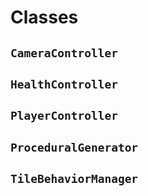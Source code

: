 # Classes
## `CameraController`

## `HealthController`

## `PlayerController`

## `ProceduralGenerator`

## `TileBehaviorManager`

